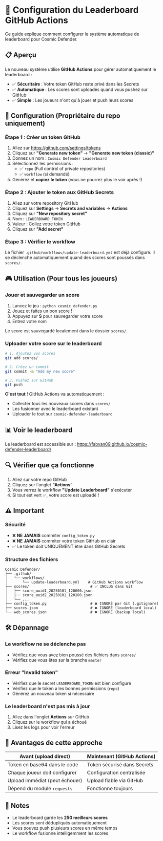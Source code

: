 # 🚀 Configuration du Leaderboard GitHub Actions

Ce guide explique comment configurer le système automatique de leaderboard pour Cosmic Defender.

## 📋 Aperçu

Le nouveau système utilise **GitHub Actions** pour gérer automatiquement le leaderboard :
- ✅ **Sécuritaire** : Votre token GitHub reste privé dans les Secrets
- ✅ **Automatique** : Les scores sont uploadés quand vous pushez sur GitHub
- ✅ **Simple** : Les joueurs n'ont qu'à jouer et push leurs scores

## 🔧 Configuration (Propriétaire du repo uniquement)

### Étape 1 : Créer un token GitHub

1. Allez sur https://github.com/settings/tokens
2. Cliquez sur **"Generate new token"** → **"Generate new token (classic)"**
3. Donnez un nom : `Cosmic Defender Leaderboard`
4. Sélectionnez les permissions :
   - ✅ `repo` (Full control of private repositories)
   - ✅ `workflow` (si demandé)
5. Générez et **copiez le token** (vous ne pourrez plus le voir après !)

### Étape 2 : Ajouter le token aux GitHub Secrets

1. Allez sur votre repository GitHub
2. Cliquez sur **Settings** → **Secrets and variables** → **Actions**
3. Cliquez sur **"New repository secret"**
4. Nom : `LEADERBOARD_TOKEN`
5. Valeur : Collez votre token GitHub
6. Cliquez sur **"Add secret"**

### Étape 3 : Vérifier le workflow

Le fichier `.github/workflows/update-leaderboard.yml` est déjà configuré.
Il se déclenche automatiquement quand des scores sont poussés dans `scores/`.

## 🎮 Utilisation (Pour tous les joueurs)

### Jouer et sauvegarder un score

1. Lancez le jeu : `python cosmic_defender.py`
2. Jouez et faites un bon score !
3. Appuyez sur **S** pour sauvegarder votre score
4. Entrez votre nom

Le score est sauvegardé localement dans le dossier `scores/`.

### Uploader votre score sur le leaderboard

```bash
# 1. Ajoutez vos scores
git add scores/

# 2. Créez un commit
git commit -m "Add my new score"

# 3. Pushez sur GitHub
git push
```

**C'est tout !** GitHub Actions va automatiquement :
- Collecter tous les nouveaux scores dans `scores/`
- Les fusionner avec le leaderboard existant
- Uploader le tout sur `cosmic-defender-leaderboard`

## 📊 Voir le leaderboard

Le leaderboard est accessible sur :
https://fabyan09.github.io/cosmic-defender-leaderboard/

## 🔍 Vérifier que ça fonctionne

1. Allez sur votre repo GitHub
2. Cliquez sur l'onglet **"Actions"**
3. Vous verrez le workflow **"Update Leaderboard"** s'exécuter
4. Si tout est vert ✅, votre score est uploadé !

## ⚠️ Important

### Sécurité

- ❌ **NE JAMAIS** commiter `config_token.py`
- ❌ **NE JAMAIS** commiter votre token GitHub en clair
- ✅ Le token doit UNIQUEMENT être dans GitHub Secrets

### Structure des fichiers

```
Cosmic Defender/
├── .github/
│   └── workflows/
│       └── update-leaderboard.yml    # GitHub Actions workflow
├── scores/                            # ✅ INCLUS dans Git
│   ├── score_uuid1_20250101_120000.json
│   ├── score_uuid2_20250101_120100.json
│   └── ...
├── config_token.py                    # ❌ IGNORÉ par Git (.gitignore)
├── scores.json                        # ❌ IGNORÉ (leaderboard local)
└── web_scores.json                    # ❌ IGNORÉ (backup local)
```

## 🛠️ Dépannage

### Le workflow ne se déclenche pas

- Vérifiez que vous avez bien poussé des fichiers dans `scores/`
- Vérifiez que vous êtes sur la branche `master`

### Erreur "Invalid token"

- Vérifiez que le secret `LEADERBOARD_TOKEN` est bien configuré
- Vérifiez que le token a les bonnes permissions (`repo`)
- Générez un nouveau token si nécessaire

### Le leaderboard n'est pas mis à jour

1. Allez dans l'onglet **Actions** sur GitHub
2. Cliquez sur le workflow qui a échoué
3. Lisez les logs pour voir l'erreur

## 🎯 Avantages de cette approche

| Avant (upload direct) | Maintenant (GitHub Actions) |
|----------------------|----------------------------|
| Token en base64 dans le code | Token sécurisé dans Secrets |
| Chaque joueur doit configurer | Configuration centralisée |
| Upload immédiat (peut échouer) | Upload fiable via GitHub |
| Dépend du module `requests` | Fonctionne toujours |

## 📝 Notes

- Le leaderboard garde les **250 meilleurs scores**
- Les scores sont dédupliqués automatiquement
- Vous pouvez push plusieurs scores en même temps
- Le workflow fusionne intelligemment les scores
